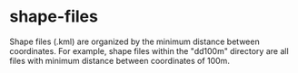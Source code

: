 # shape-files
Shape files (.kml) are organized by the minimum distance between coordinates. For example, shape files within the "dd100m" directory are all files with minimum distance between coordinates of 100m.
